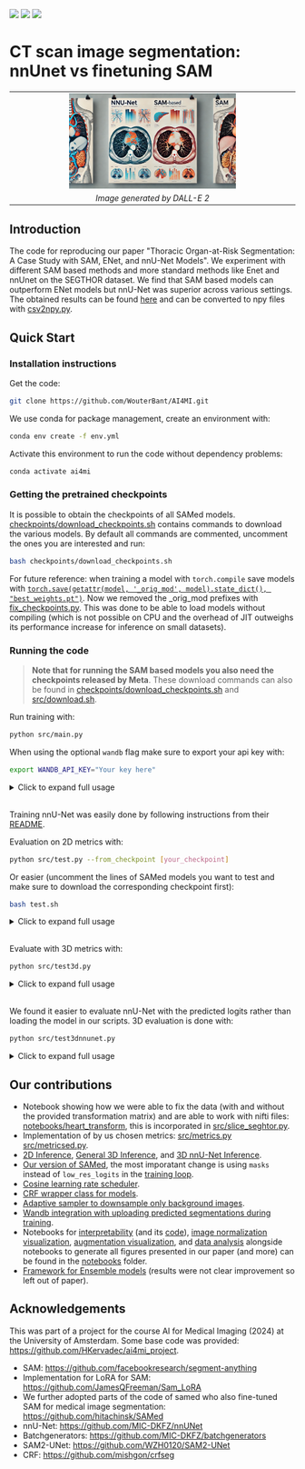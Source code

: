 [![](https://img.shields.io/badge/PyTorch-2.4.0-ee4c2c.svg)](https://pytorch.org/) [![](https://img.shields.io/badge/python-3.12+-blue.svg)](https://www.python.org/downloads/)  [![](https://img.shields.io/github/license/ResidentMario/missingno.svg)](https://github.com/WouterBant/AI4MI/blob/main/LICENSE) 

# CT scan image segmentation: nnUnet vs finetuning SAM 

<table align="center">
  <tr align="center">
      <td><img src="assets/figure1.webp" width="60%"></td>
  </tr>
  <tr align="center">
      <td><em>Image generated by DALL-E 2</em></td>
  </tr>
</table>

## Introduction
The code for reproducing our paper "Thoracic Organ-at-Risk Segmentation: A Case Study with SAM, ENet, and nnU-Net Models". We experiment with different SAM based methods and more standard methods like Enet and nnUnet on the SEGTHOR dataset. We find that SAM based models can outperform ENet models but nnU-Net was superior across various settings. The obtained results can be found [here](results) and can be converted to npy files with [csv2npy.py](results_metrics/csv2npy.py).

## Quick Start

### Installation instructions

Get the code:
```bash
git clone https://github.com/WouterBant/AI4MI.git
```

We use conda for package management, create an environment with:
```bash
conda env create -f env.yml
```

Activate this environment to run the code without dependency problems:
```bash
conda activate ai4mi
```

### Getting the pretrained checkpoints
It is possible to obtain the checkpoints of all SAMed models. [checkpoints/download_checkpoints.sh](checkpoints/download_checkpoints.sh) contains commands to download the various models. By default all commands are commented, uncomment the ones you are interested and run:

```bash
bash checkpoints/download_checkpoints.sh
```

For future reference: when training a model with `torch.compile` save models with [`torch.save(getattr(model, '_orig_mod', model).state_dict(), "best_weights.pt")`](https://github.com/pytorch/pytorch/issues/101107). Now we removed the _orig_mod prefixes with [fix_checkpoints.py](checkpoints/fix_checkpoints.py). This was done to be able to load models without compiling (which is not possible on CPU and the overhead of JIT outweighs its performance increase for inference on small datasets).

### Running the code

> **Note that for running the SAM based models you also need the checkpoints released by Meta**. These download commands can also be found in [checkpoints/download_checkpoints.sh](checkpoints/download_checkpoints.sh) and [src/download.sh](src/download.sh).

Run training with:
```bash
python src/main.py
```

When using the optional `wandb` flag make sure to export your api key with:

```bash
export WANDB_API_KEY="Your key here"
```

<details> <summary>Click to expand full usage </summary>

```bash
usage: main.py [-h] [--epochs EPOCHS] [--lr LR] [--weight_decay WEIGHT_DECAY] [--batch_size BATCH_SIZE] [--gradient_accumulation_steps GRADIENT_ACCUMULATION_STEPS] [--use_scheduler] [--use_sampler] [--augment] [--augment_nnunet] [--model MODEL] [--hiera_path HIERA_PATH] [--optimizer {adam,sgd,adamw,sgd-wd}]
               [--dataset {TOY2,SEGTHOR,SEGTHOR_MANUAL_SPLIT}] [--mode {partial,full}] [--loss {ce,dice_monai,gdl,dce}] [--ce_lambda CE_LAMBDA] [--dest DEST] [--r R] [--from_checkpoint FROM_CHECKPOINT] [--gpu] [--num_workers NUM_WORKERS] [--debug] [--normalize] [--deterministic] [--use_wandb] [--clip_grad] [--crf] [--finetune_crf]

options:
  -h, --help            show this help message and exit
  --epochs EPOCHS
  --lr LR               Learning rate
  --weight_decay WEIGHT_DECAY
                        Weight decay
  --batch_size BATCH_SIZE
                        Batch size
  --gradient_accumulation_steps GRADIENT_ACCUMULATION_STEPS
                        Number of steps to accumulate gradients over
  --use_scheduler       Use CosineWarmupScheduler
  --use_sampler         Use AdaptiveSampler
  --augment             Augment the training dataset
  --augment_nnunet      Augment the training dataset with nnUNet augmentations
  --model MODEL         Model to use
  --hiera_path HIERA_PATH
                        path to the sam2 pretrained hiera
  --optimizer {adam,sgd,adamw,sgd-wd}
                        Optimizer to use
  --dataset {TOY2,SEGTHOR,SEGTHOR_MANUAL_SPLIT}
  --mode {partial,full}
  --loss {ce,dice_monai,gdl,dce}
  --ce_lambda CE_LAMBDA
  --dest DEST           Destination directory to save the results (predictions and weights).
  --r R                 The rank of the LoRa matrices.
  --from_checkpoint FROM_CHECKPOINT
  --gpu
  --num_workers NUM_WORKERS
  --debug               Keep only a fraction (10 samples) of the datasets, to test the logic around epochs and logging easily.
  --normalize           Normalize the input images
  --deterministic       Make the training deterministic
  --use_wandb           Use wandb for logging
  --clip_grad           Enable gradient clipping
  --crf                 Apply CRF on the output
  --finetune_crf        Freeze the model and only train CRF and the last layer
```
</details>

<br>

Training nnU-Net was easily done by following instructions from their [README](src/nnUNet/readme.md).

Evaluation on 2D metrics with:

```bash
python src/test.py --from_checkpoint [your_checkpoint]
```

Or easier (uncomment the lines of SAMed models you want to test and make sure to download the corresponding checkpoint first):
```bash
bash test.sh
```

<details> <summary>Click to expand full usage </summary>

<br>

```bash
usage: test.py [-h] [--batch_size BATCH_SIZE] --model {samed,samed_fast,ENet,ensemble,SAM2UNet} [--hiera_path HIERA_PATH] [--dest DEST] [--r R] [--dataset {TOY2,SEGTHOR,SEGTHOR_MANUAL_SPLIT}] [--mode {partial,full}] [--from_checkpoint FROM_CHECKPOINT] [--gpu] [--num_workers NUM_WORKERS] [--debug] [--normalize] [--crf] [--finetune_crf]
               [--save_png]

options:
  -h, --help            show this help message and exit
  --batch_size BATCH_SIZE
                        Batch size
  --model {samed,samed_fast,ENet,ensemble,SAM2UNet}
                        Model to use
  --hiera_path HIERA_PATH
                        path to the sam2 pretrained hiera
  --dest DEST           Destination directory to save the results (predictions and weights).
  --r R                 The rank of the LoRa matrices.
  --dataset {TOY2,SEGTHOR,SEGTHOR_MANUAL_SPLIT}
  --mode {partial,full}
  --from_checkpoint FROM_CHECKPOINT
  --gpu
  --num_workers NUM_WORKERS
  --debug               Keep only a fraction (10 samples) of the datasets, to test the logic around epochs and logging easily.
  --normalize           Normalize the input images
  --crf                 Apply CRF on the output
  --finetune_crf        Freeze the model and only train CRF and the last layer
  --save_png            Save the predictions as PNG
```
</details>

<br> 

Evaluate with 3D metrics with:

```bash
python src/test3d.py
```

<details> <summary>Click to expand full usage </summary>

<br>

```bash
usage: test3d.py [-h] [--batch_size BATCH_SIZE] --model {samed,samed_fast,ENet,SAM2UNet} [--hiera_path HIERA_PATH] [--dest DEST] [--r R] [--include_background] [--dataset {TOY2,SEGTHOR,SEGTHOR_MANUAL_SPLIT}] [--mode {partial,full}] [--from_checkpoint FROM_CHECKPOINT] [--gpu] [--num_workers NUM_WORKERS] [--debug] [--normalize] [--crf]
                 [--finetune_crf]

options:
  -h, --help            show this help message and exit
  --batch_size BATCH_SIZE
                        Batch size
  --model {samed,samed_fast,ENet,SAM2UNet}
                        Model to use
  --hiera_path HIERA_PATH
                        path to the sam2 pretrained hiera
  --dest DEST           Destination directory to save the results (predictions and weights).
  --r R                 The rank of the LoRa matrices.
  --include_background  Include the background class in the metrics
  --dataset {TOY2,SEGTHOR,SEGTHOR_MANUAL_SPLIT}
  --mode {partial,full}
  --from_checkpoint FROM_CHECKPOINT
  --gpu
  --num_workers NUM_WORKERS
  --debug               Keep only a fraction (10 samples) of the datasets, to test the logic around epochs and logging easily.
  --normalize           Normalize the input images
  --crf                 Apply CRF on the output
  --finetune_crf        Freeze the model and only train CRF and the last layer
```
</details>

<br>

We found it easier to evaluate nnU-Net with the predicted logits rather than loading the model in our scripts. 3D evaluation is done with:
```bash
python src/test3dnnunet.py
```


<details> <summary>Click to expand full usage </summary>

<br>

```bash
usage: test3dnnunet.py [-h] [--batch_size BATCH_SIZE] [--dest DEST] [--folder FOLDER] [--dataset {TOY2,SEGTHOR,SEGTHOR_MANUAL_SPLIT}] [--mode {partial,full}] [--from_checkpoint FROM_CHECKPOINT] [--gpu] [--num_workers NUM_WORKERS] [--debug] [--normalize] [--crf] [--finetune_crf]

options:
  -h, --help            show this help message and exit
  --batch_size BATCH_SIZE
                        Batch size
  --dest DEST           Destination directory to save the results (predictions and weights).
  --folder FOLDER       Path to folder with predictions
  --dataset {TOY2,SEGTHOR,SEGTHOR_MANUAL_SPLIT}
  --mode {partial,full}
  --from_checkpoint FROM_CHECKPOINT
  --gpu
  --num_workers NUM_WORKERS
  --debug               Keep only a fraction (10 samples) of the datasets, to test the logic around epochs and logging easily.
  --normalize           Normalize the input images
  --crf                 Apply CRF on the output
  --finetune_crf        Freeze the model and only train CRF and the last layer
```
</details>


## Our contributions
- Notebook showing how we were able to fix the data (with and without the provided transformation matrix) and are able to work with nifti files: [notebooks/heart_transform](notebooks/heart_transform.ipynb), this is incorporated in [src/slice_seghtor.py](src/slice_segthor.py).
- Implementation of by us chosen metrics: [src/metrics.py](src/metrics.py) [src/metricsed.py](src/metrics3d.py).
- [2D Inference](src/test.py), [General 3D Inference](src/test3d.py), and [3D nnU-Net Inference](src/test3dnnunet.py).
- [Our version of SAMed](src/samed/), the most imporatant change is using `masks` instead of `low_res_logits` in the [training loop](src/main.py).
- [Cosine learning rate scheduler](src/scheduler.py).
- [CRF wrapper class for models](src/crf_model.py).
- [Adaptive sampler to downsample only background images](src/adaptive_sampler.py).
- [Wandb integration with uploading predicted segmentations during training](src/utils.py).
- Notebooks for [interpretability](notebooks/interpretability.ipynb) (and its [code](notebooks/notebook_utils.py)), [image normalization visualization](notebooks/normalize.ipynb), [augmentation visualization](notebooks/augmentations.ipynb), and [data analysis](notebooks/data_analysis.ipynb) alongside notebooks to generate all figures presented in our paper (and more) can be found in the [notebooks](notebooks) folder.
- [Framework for Ensemble models](src/EnsembleModel.py) (results were not clear improvement so left out of paper).

## Acknowledgements
This was part of a project for the course AI for Medical Imaging (2024) at the University of Amsterdam. Some base code was provided: https://github.com/HKervadec/ai4mi_project. 

- SAM: https://github.com/facebookresearch/segment-anything
- Implementation for LoRA for SAM: https://github.com/JamesQFreeman/Sam_LoRA
- We further adopted parts of the code of samed who also fine-tuned SAM for medical image segmentation: https://github.com/hitachinsk/SAMed
- nnU-Net: https://github.com/MIC-DKFZ/nnUNet
- Batchgenerators: https://github.com/MIC-DKFZ/batchgenerators
- SAM2-UNet: https://github.com/WZH0120/SAM2-UNet
- CRF: https://github.com/mishgon/crfseg